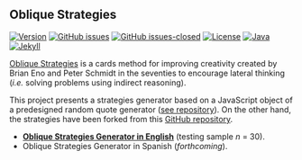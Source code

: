 ## Oblique Strategies

[![Version](https://img.shields.io/badge/version-v0.3.4-blue.svg)](https://github.com/Summertown-Lab/oblique-strategies/blob/master/changelog.txt) [![GitHub issues](https://img.shields.io/github/issues/Summertown-Lab/oblique-strategies.svg)](https://github.com/Summertown-Lab/oblique-strategies/issues/) [![GitHub issues-closed](https://img.shields.io/github/issues-closed/Summertown-Lab/oblique-strategies.svg)](https://github.com/Summertown-Lab/oblique-strategies/issues?q=is%3Aissue+is%3Aclosed) [![License](https://img.shields.io/badge/license-CC--BY--4.0-black)](https://github.com/Summertown-Lab/oblique-strategies/blob/master/LICENSE.txt) [![Java](https://img.shields.io/badge/made%20with-JavaScript-yellow)](https://www.javascript.com/) [![Jekyll](https://img.shields.io/badge/made%20with-Jekyll-1f425f.svg)](https://jekyllrb.com/)

[Oblique Strategies](http://www.rtqe.net/ObliqueStrategies/index.html) is a cards method for improving creativity created by Brian Eno and Peter Schmidt in the seventies to encourage lateral thinking (*i.e.* solving problems using indirect reasoning).

This project presents a strategies generator based on a JavaScript object of a predesigned random quote generator ([see repository](https://github.com/b2point0h/random-quote-generator)). On the other hand, the strategies have been forked from this [GitHub repository](https://github.com/ptigas/oblique-strategies).

- **[Oblique Strategies Generator in English](https://summertown-lab.github.io/oblique-strategies/english/)** (testing sample *n* = 30).
- Oblique Strategies Generator in Spanish (*forthcoming*).
